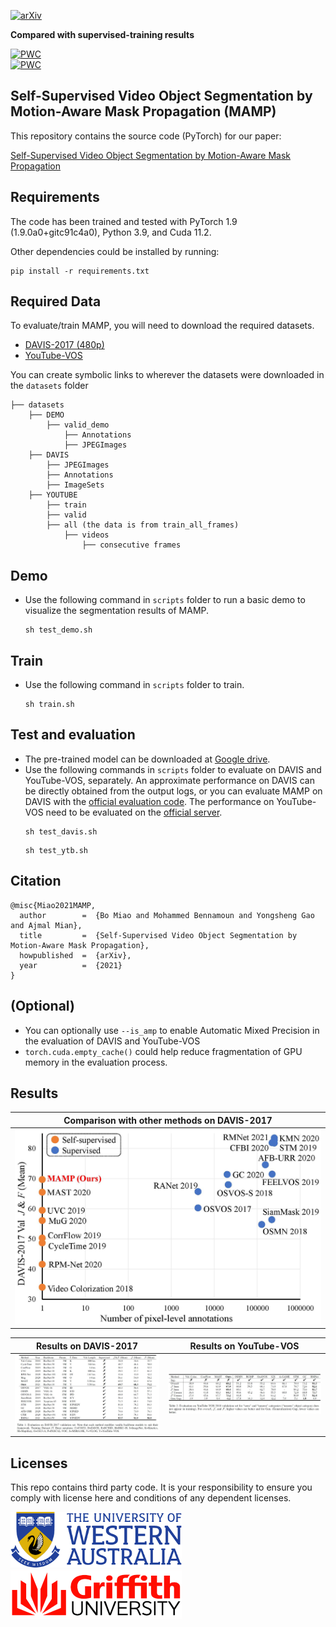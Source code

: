 [![arXiv](https://img.shields.io/badge/cs.CV-%09arXiv%3A2011.14660-red)](https://arxiv.org/abs/2107.12569)

**Compared with supervised-training results**

[![PWC](https://img.shields.io/endpoint.svg?url=https://paperswithcode.com/badge/self-supervised-video-object-segmentation-by-1/visual-object-tracking-on-davis-2017)](https://paperswithcode.com/sota/visual-object-tracking-on-davis-2017?p=self-supervised-video-object-segmentation-by-1)<br>
[![PWC](https://img.shields.io/endpoint.svg?url=https://paperswithcode.com/badge/self-supervised-video-object-segmentation-by-1/video-object-segmentation-on-youtube-vos)](https://paperswithcode.com/sota/video-object-segmentation-on-youtube-vos?p=self-supervised-video-object-segmentation-by-1)

## Self-Supervised Video Object Segmentation by Motion-Aware Mask Propagation (MAMP)

This repository contains the source code (PyTorch) for our paper:

[Self-Supervised Video Object Segmentation by Motion-Aware Mask Propagation](https://arxiv.org/abs/2107.12569)


## Requirements
The code has been trained and tested with PyTorch 1.9 (1.9.0a0+gitc91c4a0), Python 3.9, and Cuda 11.2.

Other dependencies could be installed by running:
```Shell
pip install -r requirements.txt
```

## Required Data
To evaluate/train MAMP, you will need to download the required datasets. 
* [DAVIS-2017 (480p)](https://davischallenge.org/davis2017/code.html)
* [YouTube-VOS](https://youtube-vos.org/dataset/vos/)

You can create symbolic links to wherever the datasets were downloaded in the `datasets` folder
```Shell
├── datasets
    ├── DEMO
        ├── valid_demo
            ├── Annotations
            ├── JPEGImages       
    ├── DAVIS
        ├── JPEGImages
        ├── Annotations
        ├── ImageSets
    ├── YOUTUBE
        ├── train
        ├── valid
        ├── all (the data is from train_all_frames)
            ├── videos
                ├── consecutive frames
```

## Demo
- Use the following command in `scripts` folder to run a basic demo to visualize the segmentation results of MAMP.
    ```
    sh test_demo.sh
    ```
  
## Train
- Use the following command in `scripts` folder to train.
    ```
    sh train.sh
    ```

## Test and evaluation
- The pre-trained model can be downloaded at [Google drive](https://drive.google.com/drive/folders/1beeyiom8b0M6xUhu9-YHLinmI8jMcv46?usp=sharing). 
- Use the following commands in `scripts` folder to evaluate on DAVIS and YouTube-VOS, separately.
  An approximate performance on DAVIS can be directly obtained from the output logs, or you can evaluate MAMP on DAVIS with the [official evaluation code](https://github.com/davisvideochallenge/davis2017-evaluation). 
  The performance on YouTube-VOS need to be evaluated on the [official server](https://competitions.codalab.org/competitions/19544). 
    ```
    sh test_davis.sh
    ```
    ```
    sh test_ytb.sh
    ```
    
## Citation
```
@misc{Miao2021MAMP,
  author        =  {Bo Miao and Mohammed Bennamoun and Yongsheng Gao and Ajmal Mian},
  title         =  {Self-Supervised Video Object Segmentation by Motion-Aware Mask Propagation},
  howpublished  =  {arXiv},
  year          =  {2021}
}
```

## (Optional)
- You can optionally use ```--is_amp``` to enable Automatic Mixed Precision in the evaluation of DAVIS and YouTube-VOS
- ```torch.cuda.empty_cache()``` could help reduce fragmentation of GPU memory in the evaluation process.

## Results
Comparison with other methods on DAVIS-2017  |
:-------------------------:|
![](figures/Fig1.jpg) |

Results on DAVIS-2017  |  Results on YouTube-VOS
:-------------------------:|:-------------------------:
![](figures/Fig3.jpg)  |  ![](figures/Fig4.jpg)

## Licenses
This repo contains third party code.
It is your responsibility to ensure you comply with license
here and conditions of any dependent licenses.

<!--te-->

![img_uwa](figures/uwa.png)
![img_gu](figures/griffith.png)
